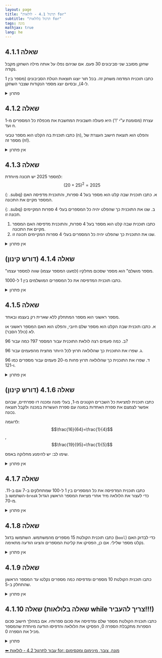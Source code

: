 ```yaml
---
layout: page 
title: "תרגול 4.1 - לולאות for"
subtitle: "תרגול בלולאות for"
tags: מונה
mathjax: true
lang: he
---
```




## שאלה 4.1.1

שחקן מסובב שני סביבונים 30 פעם. אם שניהם נפלו על אותה מילה השחקן מקבל נקודה.

כתבו תוכנית המדמה משחק זה. בכל תור יוצגו תוצאות הטלת הסביבונים (מספר בין 1 ל-4), ובסיום יוצג מספר הנקודות שצבר השחקן.

<details markdown="1"><summary>פתרון</summary>
static void Main()
{
    int num1, num2;
    int count = 0;
    for (int i = 0; i < 30; i++)
    {
        num1 = rnd.Next(1, 5);
        num2 = rnd.Next(1, 5);
        Console.WriteLine($"sevivon1: {num1} sevivon2: {num2} ");
        if (num1 == num2)
            count++;
    }
    Console.WriteLine(count);
}
</details>

## שאלה 4.1.2

עצרת (מסומנת ע"י '!') היא פעולה חשבונית המחשבת את מכפלת כל המספרים מ-1 ועד n.

כתבו תוכנית בה הקלט הוא מספר טבעי (n), והפלט הוא תוצאת חישוב העצרת של מספר זה (n!).

<details><summary>אין פתרון</summary>

</details>

## שאלה 4.1.3

למספר 2025 יש תכונה מיוחדת:
$$(20+25)^2 = 2025$$

{: .subq}
א. כתבו תוכנית שבה קלט הוא מספר בעל 4 ספרות, והתוכנית מדפיסה האם המספר מקיים את התכונה.

{: .subq}
ב. שנו את התוכנית כך שהפלט יהיה כל המספרים בעלי 4 ספרות המקיימים תכונה זו.




<ol class="hebrew-list">
  <li>
כתבו תוכנית שבה קלט הוא מספר בעל 4 ספרות, והתוכנית מדפיסה האם המספר מקיים את התכונה.</li>

<li>
שנו את התוכנית כך שהפלט יהיה כל המספרים בעלי 4 ספרות המקיימים תכונה זו.</li>
</ol>


<details><summary>אין פתרון</summary>

</details>

## שאלה 4.1.4 (דורש קינון)

"מספר מושלם" הוא מספר שסכום מחלקיו (למעט המספר עצמו) שווה למספר עצמו.

כתבו תוכנית המדפיסה את כל המספרים המושלמים בין 1 ל-1000.

<details><summary>אין פתרון</summary>

</details>

## שאלה 4.1.5

מספר ראשוני הוא מספר המתחלק ללא שארית רק בעצמו ובאחד.

א. כתבו תוכנית שבה הקלט הוא מספר שלם חיובי, והפלט הוא האם המספר ראשוני או לא (כולל הסבר).

ב. כמה פעמים רצה לולאת התוכנית עבור המספר 97? כמה עבור 96?

ג. שפרו את התוכנית כך שהלולאה תרוץ לכל היותר מחצית מהפעמים עבור 96.

ד. שפרו את התוכנית כך שהלולאה תרוץ פחות מ-20 פעמים עבור מספרים כמו 96 ו-121.

<details><summary>אין פתרון</summary>

</details>

## שאלה 4.1.6 (דורש קינון)

כתבו תוכנית למציאת כל השברים הקטנים מ-1, בעלי מונה ומכנה דו ספרתיים, שבהם אפשר לצמצם את ספרת האחדות במונה עם ספרת העשרות במכנה ולקבל תוצאה נכונה.

לדוגמה: $$\frac{16}{64}=\frac{1}{4}$$, $$\frac{19}{95}=\frac{1}{5}$$

שימו לב: יש להימנע מחלוקה באפס.

<details><summary>אין פתרון</summary>

</details>

## שאלה 4.1.7

כתבו תוכנית המדפיסה את כל המספרים בין 1 ל-100 שמתחלקים ב-7 וגם ב-11. השתמשו ב-`break` כדי לעצור את הלולאה מיד אחרי מציאת המספר הראשון הגדול מ-70.

<details><summary>אין פתרון</summary>

</details>

## שאלה 4.1.8

כתבו תוכנית הקולטת 15 מספרים מהמשתמש. השתמשו בדגל (`bool`) כדי לבדוק האם נקלט מספר שלילי. אם כן, הפסיקו את קליטת המספרים והציגו הודעה מתאימה.

<details><summary>אין פתרון</summary>

</details>

## שאלה 4.1.9

כתבו תוכנית הקולטת 10 מספרים ומדפיסה כמה מספרים נקלטו עד המספר הראשון שהתחלק ב-5.

<details><summary>אין פתרון</summary>

</details>

## שאלה 4.1.10 (שאלה בלולאות while צריך להעביר!!!)

כתבו תוכנית הקולטת מספר שלם ומדפיסה את סכום ספרותיו. אם במהלך חישוב סכום הספרות מתקבלת הספרה 0, הפסיקו את הלולאה והדפיסו הודעה מיוחדת שהמספר מכיל את הספרה 0.

<details><summary>פתרון</summary>

{% highlight csharp linenos %}
public static void Main()
{
    int sum = 0;
    bool allOk = true;
    Console.Write("Enter a number: ");
    int num = int.Parse(Console.ReadLine());
    while (num > 0 && allOk) // תנאי יציאה כפול
    {
        int digit = num % 10;
        if (digit == 0) // הדלקת דגל במקרה של בעיה
            allOk = false; // ברייק לא מספיק: אני מסמן שיצאתי באופן חריג 

        sum += digit; // סכימה
        num /= 10; // קיצוץ ספרה
    }
    if (allOk)
        Console.WriteLine("sum: " + sum);
    else
        Console.WriteLine("Huston we have had a problem: number contained 0");
}
{% endhighlight %}
</details>

[⬅ עבור לתרגול 4.2 - לולאות for: מונה, צובר, מינימום ומקסימום](/cs/Chapter4Ex4.2)

